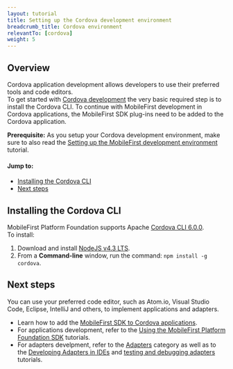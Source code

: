 ```yaml
---
layout: tutorial
title: Setting up the Cordova development environment
breadcrumb_title: Cordova environment
relevantTo: [cordova]
weight: 5
---
```

## Overview
Cordova application development allows developers to use their preferred tools and code editors.  
To get started with [Cordova development](https://cordova.apache.org/) the very basic required step is to install the Cordova CLI. To continue with MobileFirst development in Cordova applications, the MobileFirst SDK plug-ins need to be added to the Cordova application.

**Prerequisite:** As you setup your Cordova development environment, make sure to also read the [Setting up the MobileFirst development environment](../../setting-up-your-development-environment/mobilefirst-development-environment/) tutorial.

#### Jump to:

- [Installing the Cordova CLI](#installing-the-cordova-cli)
- [Next steps](#next-steps)

## Installing the Cordova CLI
MobileFirst Platform Foundation supports Apache [Cordova CLI 6.0.0](https://cordova.apache.org/news/2016/01/28/tools-release.html).  
To install:

1. Download and install [NodeJS v4.3 LTS](https://nodejs.org/en/).
2. From a **Command-line** window, run the command: `npm install -g cordova`.

## Next steps
You can use your preferred code editor, such as Atom.io, Visual Studio Code, Eclipse, IntelliJ and others, to implement applications and adapters.  

* Learn how to add the [MobileFirst SDK to Cordova applications](../../adding-the-mfpf-sdk/cordova/).
* For applications development, refer to the [Using the MobileFirst Platform Foundation SDK](../../using-the-mfpf-sdk/) tutorials.
* For adapters develpment, refer to the [Adapters](../../adapters/) category as well as to the [Developing Adapters in IDEs](../../adapters/developing-adapters) and [testing and debugging adapters](../../adapters/testing-and-debugging-adapters/) tutorials.
